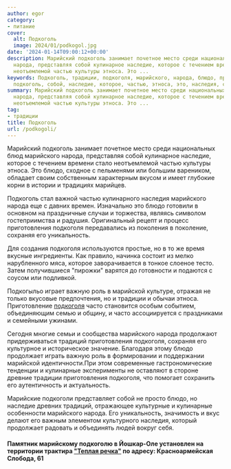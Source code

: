 ```yaml
---
author: egor
category:
- питание
cover:
  alt: Подкоголь
  image: 2024/01/podkogol.jpg
date: '2024-01-14T09:00:12+00:00'
description: Марийский подкоголь занимает почетное место среди национальных блюд марийского
  народа, представляя собой кулинарное наследие, которое с течением времени стало
  неотъемлемой частью культуры этноса. Это ...
keywords: Подкоголь, традиции, подкоголя, марийского, народа, блюдо, приготовления,
  подкоголь, собой, наследие, которое, частью, этноса, это, наследия, сохраняя, уникальность
summary: Марийский подкоголь занимает почетное место среди национальных блюд марийского
  народа, представляя собой кулинарное наследие, которое с течением времени стало
  неотъемлемой частью культуры этноса. Это ...
tag:
- традиции
title: Подкоголь
url: /podkogoli/
---
```


Марийский подкоголь занимает почетное место среди национальных блюд марийского народа, представляя собой кулинарное наследие, которое с течением времени стало неотъемлемой частью культуры этноса. Это блюдо, сходное с пельменями или большим вареником, обладает своим собственным характерным вкусом и имеет глубокие корни в истории и традициях марийцев.

Подкоголь стал важной частью кулинарного наследия марийского народа еще с давних времен. Изначально это блюдо готовили в основном на праздничные случаи и торжества, являясь символом гостеприимства и радушия. Оригинальный рецепт и процесс приготовления подкоголя передавались из поколения в поколение, сохраняя его уникальность.

Для создания подкоголя используются простые, но в то же время вкусные ингредиенты. Как правило, начинка состоит из мелко нарубленного мяса, которое заворачивается в тонкое слоеное тесто. Затем получившиеся "пирожки" варятся до готовности и подаются с соусом или подливкой.

Подкогыльо играет важную роль в марийской культуре, отражая не только вкусовые предпочтения, но и традиции и обычаи этноса. Приготовление [подкоголя](/podkogol/) часто становится особым событием, объединяющим семью и общину, и часто ассоциируется с праздниками и семейными ужинами.

Сегодня многие семьи и сообщества марийского народа продолжают придерживаться традиций приготовления подкоголя, сохраняя его культурное и историческое значение. Благодаря этому блюдо продолжает играть важную роль в формировании и поддержании марийской идентичности.При этом современные гастрономические тенденции и кулинарные эксперименты не оставляют в стороне древние традиции приготовления подкоголя, что помогает сохранить его аутентичность и актуальность.

Марийские подкоголи представляет собой не просто блюдо, но наследие древних традиций, отражающее культурные и кулинарные особенности марийского народа. Его уникальность, значимость и вкус делают его важным элементом культурного наследия, который продолжает радовать и объединять людей вокруг себя.

#### Памятник марийскому подкоголю в Йошкар-Оле установлен на территории трактира ["Теплая речка"](/traktir-teplaya-rechka/) по адресу: Красноармейская Слобода, 61